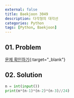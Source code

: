 ```yaml
---
external: false
title: Baekjoon 3049
description: 다각형의 대각선
categories: Python
tags: [Python, Baekjoon]
---
```


## 01. Problem

[문제 확인하기](https://www.acmicpc.net/problem/3049){:target="_blank"}

## 02. Solution

```Python
n = int(input())
print(n*(n-1)*(n-2)*(n-3)//24)
```
